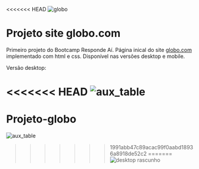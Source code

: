<<<<<<< HEAD
![globo](https://i.imgur.com/gjbBK6L.png)

# Projeto site globo.com

Primeiro projeto do Bootcamp Responde Aí. Página inical do site [globo.com](https://www.globo.com/) implementado com html e css. Disponível nas versões desktop e mobile.

Versão desktop:

<<<<<<< HEAD
![aux_table](https://i.imgur.com/1z9No0F.png)
=======
# Projeto-globo

![aux_table]([img]https://i.imgur.com/2kYGZVu.png)
>>>>>>> 1991abb47c89acac99f0aabd18936a8918de52c2
=======
![desktop](https://i.imgur.com/yvd5bO0.png)
>>>>>>> rascunho
